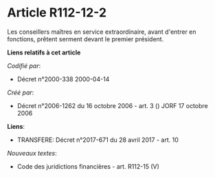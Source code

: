 # Article R112-12-2

Les conseillers maîtres en service extraordinaire, avant d'entrer en fonctions, prêtent serment devant le premier président.

**Liens relatifs à cet article**

_Codifié par_:

  - Décret n°2000-338 2000-04-14

_Créé par_:

  - Décret n°2006-1262 du 16 octobre 2006 - art. 3 () JORF 17 octobre 2006

**Liens**:

  - TRANSFERE: Décret n°2017-671 du 28 avril 2017 - art. 10

_Nouveaux textes_:

  - Code des juridictions financières - art. R112-15 (V)
